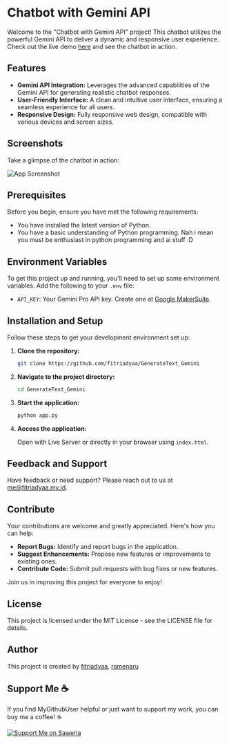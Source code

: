 # Chatbot with Gemini API

Welcome to the "Chatbot with Gemini API" project! This chatbot utilizes the powerful Gemini API to deliver a dynamic and responsive user experience. Check out the live demo [here](https://generate-text-gemini.vercel.app/) and see the chatbot in action.

## Features

- **Gemini API Integration:** Leverages the advanced capabilities of the Gemini API for generating realistic chatbot responses.
- **User-Friendly Interface:** A clean and intuitive user interface, ensuring a seamless experience for all users.
- **Responsive Design:** Fully responsive web design, compatible with various devices and screen sizes.

## Screenshots

Take a glimpse of the chatbot in action:

![App Screenshot](https://raw.githubusercontent.com/fitriadyaa/GenerateText_Gemini/main/assets/ss_web1.png)

## Prerequisites

Before you begin, ensure you have met the following requirements:

- You have installed the latest version of Python.
- You have a basic understanding of Python programming. Nah i mean you must be enthusiast in python programming and ai stuff :D

## Environment Variables

To get this project up and running, you'll need to set up some environment variables. Add the following to your `.env` file:

- `API_KEY`: Your Gemini Pro API key. Create one at [Google MakerSuite](https://makersuite.google.com/app/apikey).

## Installation and Setup

Follow these steps to get your development environment set up:

1. **Clone the repository:**

    ```bash
    git clone https://github.com/fitriadyaa/GenerateText_Gemini
    ```

2. **Navigate to the project directory:**

    ```bash
    cd GenerateText_Gemini
    ```

3. **Start the application:**

    ```bash
    python app.py
    ```

4. **Access the application:**

    Open with Live Server or directly in your browser using `index.html`.

## Feedback and Support

Have feedback or need support? Please reach out to us at [me@fitriadyaa.my.id](mailto:me@fitriadyaa.my.id).

## Contribute

Your contributions are welcome and greatly appreciated. Here's how you can help:

- **Report Bugs:** Identify and report bugs in the application.
- **Suggest Enhancements:** Propose new features or improvements to existing ones.
- **Contribute Code:** Submit pull requests with bug fixes or new features.

Join us in improving this project for everyone to enjoy!

## License
This project is licensed under the MIT License - see the LICENSE file for details.

## Author
This project is created by <a href="https://github.com/fitriadyaa">fitriadyaa</a>, <a href="https://github.com/ramenaru">ramenaru</a>

## Support Me ☕

If you find MyGithubUser helpful or just want to support my work, you can buy me a coffee! ☕

[![Support Me on Saweria](https://img.shields.io/badge/Support%20Me%20on-Saweria-brightgreen)](https://saweria.co/fitriadyaa)

